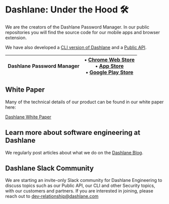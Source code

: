 # Dashlane: Under the Hood 🛠️

We are the creators of the Dashlane Password Manager. In our public repositories you will find the source code for our mobile apps and browser extension. 

We have also developed a [CLI version of Dashlane](https://github.com/Dashlane/dashlane-cli) and a [Public API](https://github.com/Dashlane/public-api-documentation).

| Dashlane Password Manager   |  &#8226; [Chrome Web Store](https://chrome.google.com/webstore/detail/dashlane-%E2%80%94-password-manag/fdjamakpfbbddfjaooikfcpapjohcfmg)</br>&#8226; [App Store](https://apps.apple.com/app/dashlane/id517914548)</br>&#8226; [Google Play Store](https://play.google.com/store/apps/details?id=com.dashlane) |
|---|---|

## White Paper

Many of the technical details of our product can be found in our white paper here:

[Dashlane White Paper](https://www.dashlane.com/download/whitepaper-en.pdf)

## Learn more about software engineering at Dashlane
We regularly post articles about what we do on the [Dashlane Blog](https://blog.dashlane.com/category/engineering/).

## Dashlane Slack Community
We are starting an invite-only Slack community for Dashlane Engineering to discuss topics such as our Public API, our CLI and other Security topics, with our customers and partners. If you are interested in joining, please reach out to <dev-relationship@dashlane.com>
